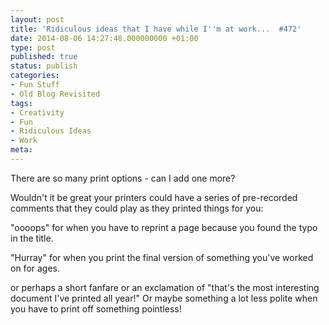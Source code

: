 ```yaml
---
layout: post
title: 'Ridiculous ideas that I have while I''m at work...  #472'
date: 2014-08-06 14:27:48.000000000 +01:00
type: post
published: true
status: publish
categories:
- Fun Stuff
- Old Blog Revisited
tags:
- Creativity
- Fun
- Ridiculous Ideas
- Work
meta:
---
```

<p>There are so many print options - can I add one more?</p>
<p>Wouldn't it be great your printers could have a series of pre-recorded comments that they could play as they printed things for you:</p>
<p>"oooops" for when you have to reprint a page because you found the typo in the title.</p>
<p>"Hurray" for when you print the final version of something you've worked on for ages.</p>
<p>or perhaps a short fanfare or an exclamation of "that's the most interesting document I've printed all year!" Or maybe something a lot less polite when you have to print off something pointless!</p>
<p>&nbsp;</p>
